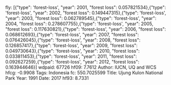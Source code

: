 fly: [{"type": 'forest-loss', "year": 2001, "forest loss": 0.057821534},{"type": 'forest-loss', "year": 2002, "forest loss": 0.149447315},{"type": 'forest-loss', "year": 2003, "forest loss": 0.062789545},{"type": 'forest-loss', "year": 2004, "forest loss": 0.278607755},{"type": 'forest-loss', "year": 2005, "forest loss": 0.117630821},{"type": 'forest-loss', "year": 2006, "forest loss": 0.068612693},{"type": 'forest-loss', "year": 2007, "forest loss": 0.076426045},{"type": 'forest-loss', "year": 2008, "forest loss": 0.126857417},{"type": 'forest-loss', "year": 2009, "forest loss": 0.049730643},{"type": 'forest-loss', "year": 2010, "forest loss": 0.033811453},{"type": 'forest-loss', "year": 2011, "forest loss": 0.092627259},{"type": 'forest-loss', "year": 2012, "forest loss": 0.163944646}]
wdpaid: 67726
hf09: 7.7612
Author: IUCN, UQ and WCS
hfcg: -0.9908
Tags: Indonesia
fc: 550.7025599
Title: Ujung Kulon National Park
Year: 1991
Date: 2017
hf93: 8.7331
